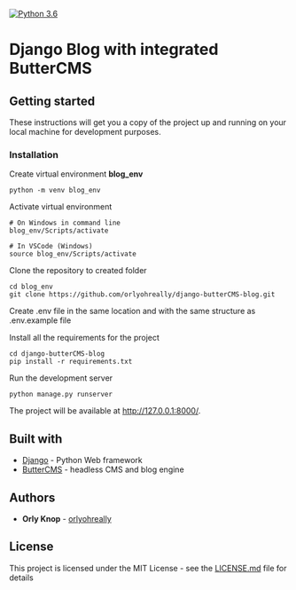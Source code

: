 [![Python 3.6](https://img.shields.io/badge/python-3.7.4-blue.svg)](https://www.python.org/downloads/release/python-360/)

# Django Blog with integrated ButterCMS

## Getting started
These instructions will get you a copy of the project up and running on your local machine for development purposes.

### Installation

Create virtual environment **blog_env**
```
python -m venv blog_env
```

Activate virtual environment
```
# On Windows in command line
blog_env/Scripts/activate

# In VSCode (Windows)
source blog_env/Scripts/activate
```

Clone the repository to created folder
```
cd blog_env
git clone https://github.com/orlyohreally/django-butterCMS-blog.git
```

Create .env file in the same location and with the same structure as .env.example file 

Install all the requirements for the project
```
cd django-butterCMS-blog
pip install -r requirements.txt
```

Run the development server
```
python manage.py runserver
```

The project will be available at http://127.0.0.1:8000/.

## Built with
* [Django](https://www.djangoproject.com/) - Python Web framework
* [ButterCMS](https://buttercms.com/) - headless CMS and blog engine

## Authors
* **Orly Knop** - [orlyohreally](https://github.com/orlyohreally)

## License
This project is licensed under the MIT License - see the [LICENSE.md](LICENSE.md) file for details